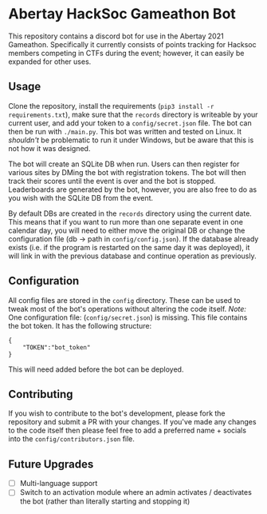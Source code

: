 # Abertay HackSoc Gameathon Bot

This repository contains a discord bot for use in the Abertay 2021 Gameathon. Specifically it currently consists of points tracking for Hacksoc members competing in CTFs during the event; however, it can easily be expanded for other uses.

## Usage

Clone the repository, install the requirements (`pip3 install -r requirements.txt`), make sure that the `records` directory is writeable by your current user, and add your token to a `config/secret.json` file. The bot can then be run with `./main.py`. This bot was written and tested on Linux. It *shouldn't* be problematic to run it under Windows, but be aware that this is not how it was designed.

The bot will create an SQLite DB when run. Users can then register for various sites by DMing the bot with registration tokens. The bot will then track their scores until the event is over and the bot is stopped. Leaderboards are generated by the bot, however, you are also free to do as you wish with the SQLite DB from the event. 

By default DBs are created in the `records` directory using the current date. This means that if you want to run more than one separate event in one calendar day, you will need to either move the original DB or change the configuration file (db -> path in `config/config.json`). If the database already exists (i.e. if the program is restarted on the same day it was deployed), it will link in with the previous database and continue operation as previously.

## Configuration

All config files are stored in the `config` directory. These can be used to tweak most of the bot's operations without altering the code itself.
*Note:* One configuration file: (`config/secret.json`) is missing. This file contains the bot token. It has the following structure:
```
{
	"TOKEN":"bot_token"
}
```
This will need added before the bot can be deployed.

## Contributing

If you wish to contribute to the bot's development, please fork the repository and submit a PR with your changes. If you've made any changes to the code itself then please feel free to add a preferred name + socials into the `config/contributors.json` file.

## Future Upgrades
 - [ ] Multi-language support
 - [ ] Switch to an activation module where an admin activates / deactivates the bot (rather than literally starting and stopping it)
